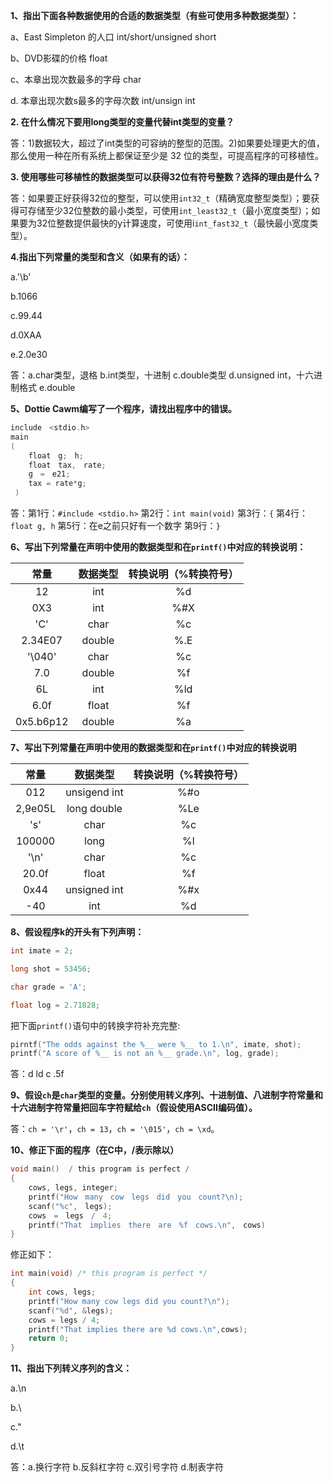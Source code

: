 **1、指出下面各种数据使用的合适的数据类型（有些可使用多种数据类型）：**

a、East Simpleton 的人口	int/short/unsigned short

b、DVD影碟的价格		float

c、本章出现次数最多的字母	char

d. 本章出现次数s最多的字母次数	int/unsign int

**2. 在什么情况下要用long类型的变量代替int类型的变量？**

答：1)数据较大，超过了int类型的可容纳的整型的范围。2)如果要处理更大的值，那么使用一种在所有系统上都保证至少是 32 位的类型，可提高程序的可移植性。

**3. 使用哪些可移植性的数据类型可以获得32位有符号整数？选择的理由是什么？**

答：如果要正好获得32位的整型，可以使用`int32_t`（精确宽度整型类型）；要获得可存储至少32位整数的最小类型，可使用`int_least32_t`（最小宽度类型）；如果要为32位整数提供最快的y计算速度，可使用i`int_fast32_t`（最快最小宽度类型）。

**4.指出下列常量的类型和含义（如果有的话）：**

a.'\b'

b.1066

c.99.44

d.0XAA

e.2.0e30

答：a.char类型，退格	b.int类型，十进制	c.double类型	d.unsigned int，十六进制格式	e.double

**5、Dottie Cawm编写了一个程序，请找出程序中的错误。**

```C
include　<stdio.h>
main
(
	float　g;　h;
	float　tax,　rate;
	g　=　e21;
	tax = rate*g;
 )
```
答：第1行：`#include <stdio.h>`
第2行：`int main(void)`
第3行：`{`
第4行：`float g, h`
第5行：在e之前只好有一个数字
第9行：`}`

**6、写出下列常量在声明中使用的数据类型和在`printf()`中对应的转换说明：**

| 常量         | 数据类型   | 转换说明（%转换符号） |
|:----------:|:------:|:-----------:|
| 12         | int    | %d          |
| 0X3        | int    | %\#X        |
| 'C'        | char   | %c          |
| 2\.34E07   | double | %\.E        |
| '\\040'    | char   | %c          |
| 7\.0       | double | %f          |
| 6L         | int    | %ld         |
| 6\.0f      | float  | %f          |
| 0x5\.b6p12 | double | %a          |

**7、写出下列常量在声明中使用的数据类型和在`printf()`中对应的转换说明**


| 常量      | 数据类型          | 转换说明（%转换符号） |
|:-------:|:-------------:|:-----------:|
| 012     | unsigend int  | %\#o        |
| 2,9e05L | long double   | %Le         |
| 's'     | char          | %c          |
| 100000  | long          | %l          |
| '\\n'   | char          | %c          |
| 20\.0f  | float         | %f          |
| 0x44    | unsigned  int | %\#x        |
| \-40    | int           | %d          |

**8、假设程序k的开头有下列声明：**

```C
int imate = 2;

long shot = 53456;

char grade = 'A';

float log = 2.71828;
```
把下面`printf()`语句中的转换字符补充完整:

```C
pirntf("The odds against the %__ were %__ to 1.\n", imate, shot);
printf("A score of %__ is not an %__ grade.\n", log, grade);
```
答：d	 ld	 c	 .5f

**9、假设`ch`是`char`类型的变量。分别使用转义序列、十进制值、八进制字符常量和十六进制字符常量把回车字符赋给`ch`（假设使用ASCII编码值）。**

答：`ch = '\r'`，`ch = 13`，`ch = '\015'`，`ch = \xd`。

**10、修正下面的程序（在C中，/表示除以）**
```C
void main()  / this program is perfect /
{
	cows, legs, integer;
	printf("How　many　cow　legs　did　you　count?\n);
	scanf("%c",　legs);
	cows　=　legs　/　4;
	printf("That　implies　there　are　%f　cows.\n",　cows)
}
```
修正如下：
```C
int main(void) /* this program is perfect */
{
	int cows, legs;
	printf("How many cow legs did you count?\n");
	scanf("%d", &legs);
	cows = legs / 4;
	printf("That implies there are %d cows.\n",cows);
	return 0;		
}
```

**11、指出下列转义序列的含义：**

a.\n

b.\\

c.\"

d.\t

答：a.换行字符	b.反斜杠字符	c.双引号字符	d.制表字符


